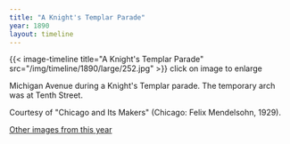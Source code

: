 ```yaml
---
title: "A Knight's Templar Parade"
year: 1890
layout: timeline
---
```


{{< image-timeline title="A Knight's Templar Parade" src="/img/timeline/1890/large/252.jpg" >}}
click on image to enlarge

Michigan Avenue during a Knight's Templar parade. The temporary arch was at Tenth Street.

Courtesy of "Chicago and Its Makers" (Chicago: Felix Mendelsohn, 1929).  

[Other images from this year](/historical/timeline/1890)